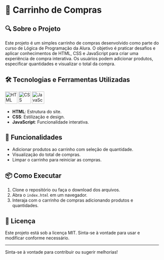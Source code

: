 # 🛒 Carrinho de Compras

## 🔍 Sobre o Projeto
Este projeto é um simples carrinho de compras desenvolvido como parte do curso de Lógica de Programação da Alura. O objetivo é praticar desafios e aplicar conhecimentos de HTML, CSS e JavaScript para criar uma experiência de compra interativa. Os usuários podem adicionar produtos, especificar quantidades e visualizar o total da compra.

## 🛠️ Tecnologias e Ferramentas Utilizadas
<p>
  <img src="https://cdn.jsdelivr.net/gh/devicons/devicon/icons/html5/html5-original.svg" alt="HTML" width="40" height="40"/>
  <img src="https://cdn.jsdelivr.net/gh/devicons/devicon/icons/css3/css3-original.svg" alt="CSS" width="40" height="40"/>
  <img src="https://cdn.jsdelivr.net/gh/devicons/devicon/icons/javascript/javascript-original.svg" alt="JavaScript" width="40" height="40"/>
</p>

- **HTML**: Estrutura do site.
- **CSS**: Estilização e design.
- **JavaScript**: Funcionalidade interativa.

## 🚀 Funcionalidades
- Adicionar produtos ao carrinho com seleção de quantidade.
- Visualização do total de compras.
- Limpar o carrinho para reiniciar as compras.

## 📦 Como Executar
1. Clone o repositório ou faça o download dos arquivos.
2. Abra o `index.html` em um navegador.
3. Interaja com o carrinho de compras adicionando produtos e quantidades.

## 📜 Licença
Este projeto está sob a licença MIT. Sinta-se à vontade para usar e modificar conforme necessário.

---

Sinta-se à vontade para contribuir ou sugerir melhorias!
